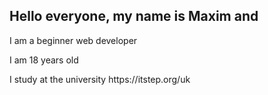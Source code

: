 <h2>Hello everyone, my name is Maxim and</h2>
<p>I am a beginner web developer</p>
<p>I am 18 years old</p>
<p>I study at the university https://itstep.org/uk</p>
